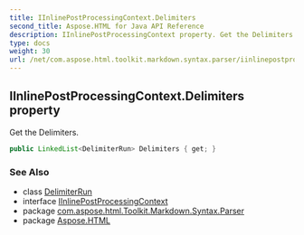 ```yaml
---
title: IInlinePostProcessingContext.Delimiters
second_title: Aspose.HTML for Java API Reference
description: IInlinePostProcessingContext property. Get the Delimiters
type: docs
weight: 30
url: /net/com.aspose.html.toolkit.markdown.syntax.parser/iinlinepostprocessingcontext/delimiters/
---
```

## IInlinePostProcessingContext.Delimiters property

Get the Delimiters.

```java
public LinkedList<DelimiterRun> Delimiters { get; }
```

### See Also

* class [DelimiterRun](../../delimiterrun/)
* interface [IInlinePostProcessingContext](../)
* package [com.aspose.html.Toolkit.Markdown.Syntax.Parser](../../iinlinepostprocessingcontext/)
* package [Aspose.HTML](../../../)
